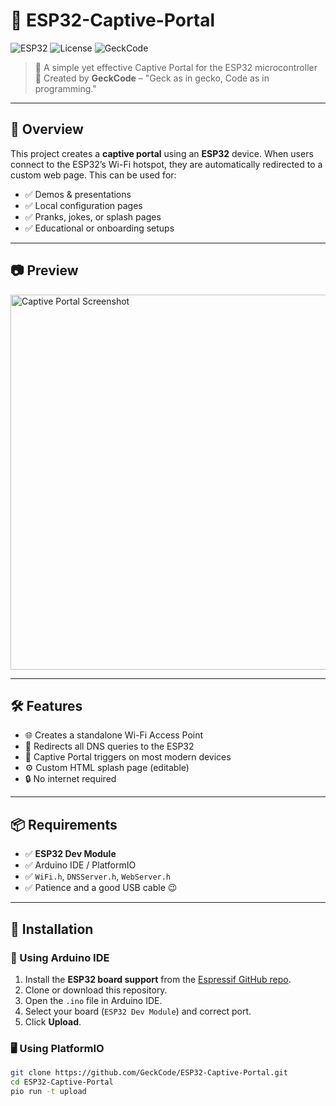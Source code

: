 # 🛜 ESP32-Captive-Portal

![ESP32](https://img.shields.io/badge/ESP32-Captive--Portal-blue.svg)
![License](https://img.shields.io/badge/license-MIT-green.svg)
![GeckCode](https://img.shields.io/badge/by-GeckCode-8A2BE2.svg)

> 📡 A simple yet effective Captive Portal for the ESP32 microcontroller  
> 🦎 Created by **GeckCode** – "Geck as in gecko, Code as in programming."

---

## 🚀 Overview

This project creates a **captive portal** using an **ESP32** device. When users connect to the ESP32’s Wi-Fi hotspot, they are automatically redirected to a custom web page. This can be used for:

- ✅ Demos & presentations
- ✅ Local configuration pages
- ✅ Pranks, jokes, or splash pages
- ✅ Educational or onboarding setups

---

## 📷 Preview

<img src="https://user-images.githubusercontent.com/your-preview.png" width="600" alt="Captive Portal Screenshot">

---

## 🛠 Features

- 🌐 Creates a standalone Wi-Fi Access Point
- 🔁 Redirects all DNS queries to the ESP32
- 🧭 Captive Portal triggers on most modern devices
- ⚙️ Custom HTML splash page (editable)
- 🔒 No internet required

---

## 📦 Requirements

- ✅ **ESP32 Dev Module**
- ✅ Arduino IDE / PlatformIO
- ✅ `WiFi.h`, `DNSServer.h`, `WebServer.h`
- ✅ Patience and a good USB cable 😉

---

## 🧪 Installation

### 🧰 Using Arduino IDE

1. Install the **ESP32 board support** from the [Espressif GitHub repo](https://github.com/espressif/arduino-esp32).
2. Clone or download this repository.
3. Open the `.ino` file in Arduino IDE.
4. Select your board (`ESP32 Dev Module`) and correct port.
5. Click **Upload**.

### 🖥 Using PlatformIO

```bash
git clone https://github.com/GeckCode/ESP32-Captive-Portal.git
cd ESP32-Captive-Portal
pio run -t upload
